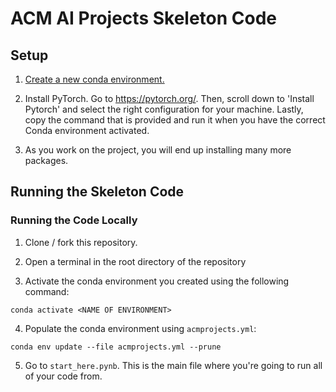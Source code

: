 # ACM AI Projects Skeleton Code

## Setup

1. [Create a new conda environment.](https://shine-molecule-f84.notion.site/Installing-Conda-and-PyTorch-db0e9b20677d46c09508b95ed600dd78)

2. Install PyTorch. Go to https://pytorch.org/. Then, scroll down to 'Install Pytorch' and select the right configuration for your machine. Lastly, copy the command that is provided and run it when you have the correct Conda environment activated.

3. As you work on the project, you will end up installing many more packages.

## Running the Skeleton Code

### Running the Code Locally

1. Clone / fork this repository.

2. Open a terminal in the root directory of the repository

3. Activate the conda environment you created using the following command:
```
conda activate <NAME OF ENVIRONMENT>
```
   
4. Populate the conda environment using `acmprojects.yml`:
```
conda env update --file acmprojects.yml --prune
```

5. Go to `start_here.pynb`. This is the main file where you're going to run all of your code from.
